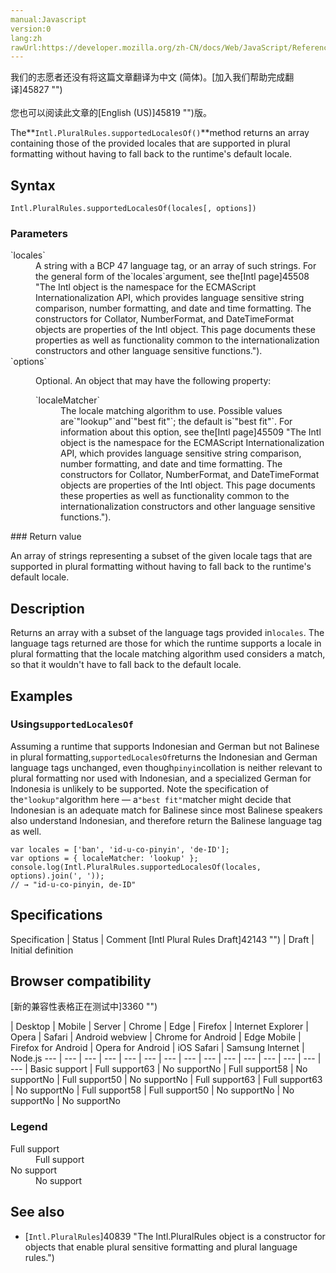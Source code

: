 ```yaml
---
manual:Javascript
version:0
lang:zh
rawUrl:https://developer.mozilla.org/zh-CN/docs/Web/JavaScript/Reference/Global_Objects/PluralRules/supportedLocalesOf
---
```




<bdi>我们的志愿者还没有将这篇文章翻译为<bdi>中文 (简体)</bdi>。[加入我们帮助完成翻译]45827 "")<br></br>您也可以阅读此文章的[English (US)]45819 "")版。</bdi>






The**`Intl.PluralRules.supportedLocalesOf()`**method returns an array containing those of the provided locales that are supported in plural formatting without having to fall back to the runtime&#39;s default locale.


## Syntax<a name="Syntax"></a>

```
Intl.PluralRules.supportedLocalesOf(locales[, options])
```

### Parameters<a name="Parameters"></a>
<dl><dt id=''>`locales`</dt><dd>A string with a BCP 47 language tag, or an array of such strings. For the general form of the`locales`argument, see the[Intl page]45508 "The Intl object is the namespace for the ECMAScript Internationalization API, which provides language sensitive string comparison, number formatting, and date and time formatting. The constructors for Collator, NumberFormat, and DateTimeFormat objects are properties of the Intl object. This page documents these properties as well as functionality common to the internationalization constructors and other language sensitive functions.").</dd><dt id=''>`options`</dt><dd>

Optional. An object that may have the following property:

<dl><dt id=''>`localeMatcher`</dt><dd>The locale matching algorithm to use. Possible values are`"lookup"`and`"best fit"`; the default is`"best fit"`. For information about this option, see the[Intl page]45509 "The Intl object is the namespace for the ECMAScript Internationalization API, which provides language sensitive string comparison, number formatting, and date and time formatting. The constructors for Collator, NumberFormat, and DateTimeFormat objects are properties of the Intl object. This page documents these properties as well as functionality common to the internationalization constructors and other language sensitive functions.").</dd></dl></dd></dl>
### Return value<a name="Return_value"></a>


An array of strings representing a subset of the given locale tags that are supported in plural formatting without having to fall back to the runtime&#39;s default locale.


## Description<a name="Description"></a>


Returns an array with a subset of the language tags provided in`locales`. The language tags returned are those for which the runtime supports a locale in plural formatting that the locale matching algorithm used considers a match, so that it wouldn&#39;t have to fall back to the default locale.


## Examples<a name="Examples"></a>

### Using`supportedLocalesOf`<a name="Using_supportedLocalesOf"></a>


Assuming a runtime that supports Indonesian and German but not Balinese in plural formatting,`supportedLocalesOf`returns the Indonesian and German language tags unchanged, even though`pinyin`collation is neither relevant to plural formatting nor used with Indonesian, and a specialized German for Indonesia is unlikely to be supported. Note the specification of the`"lookup"`algorithm here — a`"best fit"`matcher might decide that Indonesian is an adequate match for Balinese since most Balinese speakers also understand Indonesian, and therefore return the Balinese language tag as well.


```
var locales = ['ban', 'id-u-co-pinyin', 'de-ID'];
var options = { localeMatcher: 'lookup' };
console.log(Intl.PluralRules.supportedLocalesOf(locales, options).join(', '));
// → "id-u-co-pinyin, de-ID"
```

## Specifications<a name="Specifications"></a>

Specification | Status | Comment 
[Intl Plural Rules Draft]42143 "") | Draft | Initial definition 


## Browser compatibility<a name="Browser_compatibility"></a>
[新的兼容性表格正在测试中<i></i>]3360 "")

 | <abbr>Desktop<i></i></abbr> | <abbr>Mobile<i></i></abbr> | <abbr>Server<i></i></abbr> 
 | <abbr>Chrome<i></i></abbr> | <abbr>Edge<i></i></abbr> | <abbr>Firefox<i></i></abbr> | <abbr>Internet Explorer<i></i></abbr> | <abbr>Opera<i></i></abbr> | <abbr>Safari<i></i></abbr> | <abbr>Android webview<i></i></abbr> | <abbr>Chrome for Android<i></i></abbr> | <abbr>Edge Mobile<i></i></abbr> | <abbr>Firefox for Android<i></i></abbr> | <abbr>Opera for Android<i></i></abbr> | <abbr>iOS Safari<i></i></abbr> | <abbr>Samsung Internet<i></i></abbr> | <abbr>Node.js<i></i></abbr> 
 ---  |  ---  |  ---  |  ---  |  ---  |  ---  |  ---  |  ---  |  ---  |  ---  |  ---  |  ---  |  ---  |  ---  |  ---  | 
Basic support | <abbr>Full support</abbr>63 | <abbr>No support</abbr>No | <abbr>Full support</abbr>58 | <abbr>No support</abbr>No | <abbr>Full support</abbr>50 | <abbr>No support</abbr>No | <abbr>Full support</abbr>63 | <abbr>Full support</abbr>63 | <abbr>No support</abbr>No | <abbr>Full support</abbr>58 | <abbr>Full support</abbr>50 | <abbr>No support</abbr>No | <abbr>No support</abbr>No | <abbr>No support</abbr>No 


### Legend<a name="Legend"></a>
<dl><dt id=''><abbr>Full support</abbr></dt><dd>Full support</dd><dt id=''><abbr>No support</abbr></dt><dd>No support</dd></dl>


## See also<a name="See_also"></a>

* [`Intl.PluralRules`]40839 "The Intl.PluralRules object is a constructor for objects that enable plural sensitive formatting and plural language rules.")




